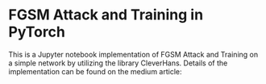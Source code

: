 # FGSM Attack and Training in PyTorch
This is a Jupyter notebook implementation of FGSM Attack and Training on a simple network by utilizing the library CleverHans. Details of the implementation can be found on the medium article:

